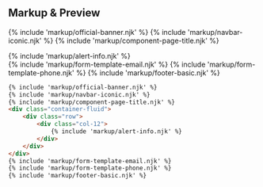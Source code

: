 ﻿## Markup & Preview

{% include 'markup/official-banner.njk' %}
{% include 'markup/navbar-iconic.njk' %}
{% include 'markup/component-page-title.njk' %}
<div class="container-fluid">
    <div class="row">
        <div class="col-12">
            {% include 'markup/alert-info.njk' %}
        </div>
    </div>
</div>
{% include 'markup/form-template-email.njk' %}
{% include 'markup/form-template-phone.njk' %}
{% include 'markup/footer-basic.njk' %}

``` html
{% include 'markup/official-banner.njk' %}
{% include 'markup/navbar-iconic.njk' %}
{% include 'markup/component-page-title.njk' %}
<div class="container-fluid">
    <div class="row">
        <div class="col-12">
            {% include 'markup/alert-info.njk' %}
        </div>
    </div>
</div>
{% include 'markup/form-template-email.njk' %}
{% include 'markup/form-template-phone.njk' %}
{% include 'markup/footer-basic.njk' %}
```
